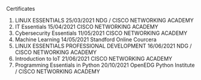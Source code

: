  Certificates
 1. LINUX ESSENTIALS 25/03/2021 NDG / CISCO NETWORKING ACADEMY 
 2. IT Essentials 15/04/2021 CISCO NETWORKING ACADEMY
 3. Cybersecurity Essentials 11/05/2021 CISCO NETWORKING ACADEMY 
 4. Machine Learning 14/05/2021 Standford Online Courcera
 5. LINUX ESSENTIALS PROFESSIONAL DEVELOPMENT 16/06/2021 NDG / CISCO NETWORKING ACADEMY
 6. Introduction to IoT 21/06/2021 CISCO NETWORKING ACADEMY
 7. Programming Essentials in Python 20/10/2021 OpenEDG Python Institute / CISCO NETWORKING ACADEMY


